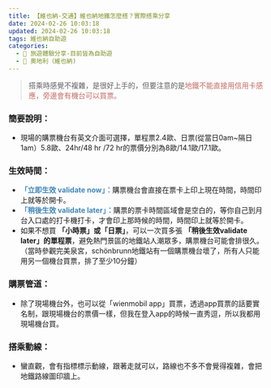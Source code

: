 ```yaml
---
title: 【維也納-交通】維也納地鐵怎麼搭？實際搭乘分享
date: 2024-02-26 10:03:18
updated: 2024-02-26 10:03:18
tags: 維也納自助遊
categories: 
  - 🌴 旅遊體驗分享-目前皆為自助遊
  - 🥥 奧地利（維也納)  
---
```

> 搭乘時感覺不複雜，是很好上手的，但要注意的是<font color=#c36d67>地鐵不能直接用信用卡感應，旁邊會有機台可以買票。</font>
<!-- more -->

### 簡要說明：
+ 現場的購票機台有英文介面可選擇，單程票2.4歐、日票(從當日0am~隔日1am）5.8歐、24hr/48 hr /72 hr的票價分別為8歐/14.1歐/17.1歐。

### 生效時間：
+ **<font color=#4287B5>「立即生效 validate now」：**</font>購票機台會直接在票卡上印上現在時間，時間印上就等於開卡。
+ **<font color=#4287B5>「稍後生效 validate later」：**</font>購票的票卡時間區域會是空白的，等你自己到月台入口處的打卡機打卡，才會印上那時候的時間，時間印上就等於開卡。
+ 如果不想買 **「小時票」或「日票」**，可以一次買多張 **「稍後生效validate later」的單程票**，避免熱門景區的地鐵站人潮眾多，購票機台可能會排很久。（當時參觀完美泉宮，schönbrunn地鐵站有一個購票機台壞了，所有人只能用另一個機台買票，排了至少10分鐘）

### 購票管道：
+ 除了現場機台外，也可以從「wienmobil app」買票，透過app買票的話要實名制，跟現場機台的票價一樣，但我在登入app的時候一直秀逗，所以我都用現場機台買。

### 搭乘動線：
+ 蠻直觀，會有指標標示動線，跟著走就可以，路線也不多不會覺得複雜，會把地鐵路線圖印牆上。
 